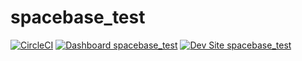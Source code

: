 # spacebase_test

[![CircleCI](https://circleci.com/gh/richtinylifestyle/spacebase_test.svg?style=shield)](https://circleci.com/gh/richtinylifestyle/spacebase_test)
[![Dashboard spacebase_test](https://img.shields.io/badge/dashboard-spacebase_test-yellow.svg)](https://dashboard.pantheon.io/sites/d2badae3-6046-4452-8cb4-f5f97bdcb059#dev/code)
[![Dev Site spacebase_test](https://img.shields.io/badge/site-spacebase_test-blue.svg)](http://dev-spacebase_test.pantheonsite.io/)